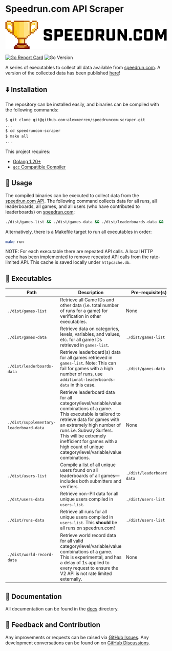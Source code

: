 # Speedrun.com API Scraper

<p align="center">
  <img src="docs/speedrun_com_logo.png" />
</p>

[![Go Report Card](https://goreportcard.com/badge/github.com/alexmerren/speedruncom-scraper)](https://goreportcard.com/report/github.com/alexmerren/speedruncom-scraper)
![Go Version](https://img.shields.io/badge/go%20version-%3E=1.23-61CFDD.svg?style=flat-square)

A series of executables to collect all data available from [speedrun.com](https://www.speedrun.com). A version of the collected data has been published [here](https://www.kaggle.com/datasets/alexmerren1/speedrun-com-data)!

## ⬇️ Installation

The repository can be installed easily, and binaries can be compiled with the following commands:

```bash
$ git clone git@github.com:alexmerren/speedruncom-scraper.git
...
$ cd speedruncom-scraper
$ make all
...
```

This project requires:

- [Golang 1.20+](https://go.dev/dl/)
- [`gcc` Compatible Compiler](https://gcc.gnu.org)

## 🚀 Usage

The compiled binaries can be executed to collect data from the [speedrun.com API](https://github.com/speedruncomorg/api). The following command collects data for all runs, all leaderboards, all games, and all users (who have contributed to leaderboards) on [speedrun.com](https://www.speedrun.com):

```bash
./dist/games-list && ./dist/games-data && ./dist/leaderboards-data && ./dist/users-list && ./dist/users-data && ./dist/runs-data
```

Alternatively, there is a Makefile target to run all executables in order:

```bash
make run
```

NOTE: For each executable there are repeated API calls. A local HTTP cache has been implemented to remove repeated API calls from the rate-limited API. This cache is saved locally under `httpcache.db`.

## 🏃 Executables

| Path | Description | Pre-requisite(s) |
| ---- | ----------- | ---------------- |
| `./dist/games-list` | Retrieve all Game IDs and other data (i.e. total number of runs for a game) for verification in other executables. | None |
| `./dist/games-data` | Retrieve data on categories, levels, variables, and values, etc. for all game IDs retrieved in `games-list`. | `./dist/games-list` |
| `./dist/leaderboards-data` | Retrieve leaderboard(s) data for all games retrieved in `games-list`. Note: This can fail for games with a high number of runs, use `additional-leaderboards-data` in this case. | `./dist/games-data` |
| `./dist/supplementary-leaderboard-data` | Retrieve leaderboard data for all category/level/variable/value combinations of a game. This executable is tailored to retrieve data for games with an extremely high number of runs i.e. Subway Surfers. This will be extremely inefficient for games with a high count of unique category/level/variable/value combinations. | None |
| `./dist/users-list` | Compile a list of all unique users found on all leaderboards of all games— includes both submitters and verifiers. | `./dist/leaderboards-data` |
| `./dst/users-data` | Retrieve non-PII data for all unique users compiled in `users-list`. | `./dist/users-list` |
| `./dist/runs-data` | Retrieve all runs for all unique users compiled in `users-list`. This **should** be all runs on speedrun.com! | `./dist/users-list` |
| `./dist/world-record-data` | Retrieve world record data for all valid category/level/variable/value combinations of a game. This is experimental, and has a delay of 1s applied to every request to ensure the V2 API is not rate limited externally. | None |

## 📝 Documentation

All documentation can be found in the [docs](./docs/) directory.

## 💭 Feedback and Contribution

Any improvements or requests can be raised via [GitHub Issues](https://github.com/alexmerren/speedruncom-scraper/issues). Any development conversations can be found on on [GitHub Discussions](https://github.com/alexmerren/speedruncom-scraper/discussions).
